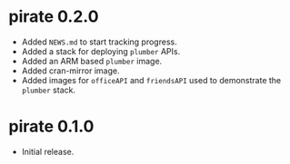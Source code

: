 # pirate 0.2.0

* Added `NEWS.md` to start tracking progress.
* Added a stack for deploying `plumber` APIs.
* Added an ARM based `plumber` image.
* Added cran-mirror image.
* Added images for `officeAPI` and `friendsAPI` used to demonstrate the `plumber` stack.

# pirate 0.1.0

* Initial release.